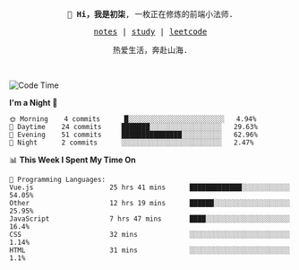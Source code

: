 <p align="center">
  <samp>
    <span><strong>👋 Hi，我是初柒</strong>,</span>
    <span>一枚正在修炼的前端小法师.</span>
  </samp>
</p>

<p align="center">
  <samp>
    <a href="https://www.wolai.com/dec-seven/wyPFvMTwAcD9muc6RMfThB">notes</a> |
    <a href="https://github.com/dec-seven/fe-study">study</a> |
    <a href="https://leetcode.cn/u/dec-seven/">leetcode</a>
  </samp>
</p>
<p align="center">
  <samp>
    <span>热爱生活，奔赴山海.</span>
  </samp>
</p>
<br>

<!--START_SECTION:waka-->
![Code Time](http://img.shields.io/badge/Code%20Time-295%20hrs%2037%20mins-blue)

**I'm a Night 🦉** 

```text
🌞 Morning    4 commits      █░░░░░░░░░░░░░░░░░░░░░░░░   4.94% 
🌆 Daytime    24 commits     ███████░░░░░░░░░░░░░░░░░░   29.63% 
🌃 Evening    51 commits     ███████████████░░░░░░░░░░   62.96% 
🌙 Night      2 commits      ░░░░░░░░░░░░░░░░░░░░░░░░░   2.47%

```


📊 **This Week I Spent My Time On** 

```text
💬 Programming Languages: 
Vue.js                   25 hrs 41 mins      █████████████░░░░░░░░░░░░   54.05% 
Other                    12 hrs 19 mins      ██████░░░░░░░░░░░░░░░░░░░   25.95% 
JavaScript               7 hrs 47 mins       ████░░░░░░░░░░░░░░░░░░░░░   16.4% 
CSS                      32 mins             ░░░░░░░░░░░░░░░░░░░░░░░░░   1.14% 
HTML                     31 mins             ░░░░░░░░░░░░░░░░░░░░░░░░░   1.1%

```


<!--END_SECTION:waka-->

